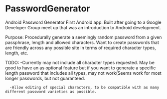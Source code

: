 # PasswordGenerator
Android Password Generator
First Android app. Built after going to a Google Developer Group meet up that was an introduction to Android development. 

Purpose: Procedurally generate a seemingly random password from a given passphrase, length and allowed characters. Want to create
passwords that are friendly across any possible site in terms of required character types, length, etc.

TODO: 
      -Currently may not include all character types requested. May be good to have an as optional feature but if you want to 
generate a specific length password that includes all types, may not work(Seems work for most longer passwords, but not guaranteed.

      -Allow editing of special characters, to be compatible with as many different password varieties as possible.

